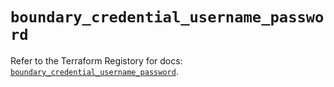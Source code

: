 # `boundary_credential_username_password`

Refer to the Terraform Registory for docs: [`boundary_credential_username_password`](https://www.terraform.io/docs/providers/boundary/r/credential_username_password).
